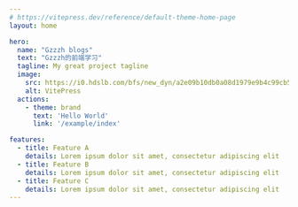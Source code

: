 ```yaml
---
# https://vitepress.dev/reference/default-theme-home-page
layout: home

hero:
  name: "Gzzzh blogs"
  text: "Gzzzh的前端学习"
  tagline: My great project tagline
  image:
    src: https://i0.hdslb.com/bfs/new_dyn/a2e09b10db0a08d1979e9b4c99cb55bb1955897084.png@720w_406h_1e_1c.avif
    alt: VitePress
  actions:
    - theme: brand
      text: 'Hello World'
      link: '/example/index'

features:
  - title: Feature A
    details: Lorem ipsum dolor sit amet, consectetur adipiscing elit
  - title: Feature B
    details: Lorem ipsum dolor sit amet, consectetur adipiscing elit
  - title: Feature C
    details: Lorem ipsum dolor sit amet, consectetur adipiscing elit
---
```


